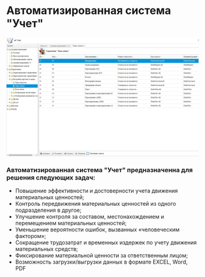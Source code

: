 # Автоматизированная система "Учет"

![alt text](pic/Screenshot.jpg)


### Автоматизированная система "Учет" предназначенна для решения следующих задач:
- Повышение эффективности и достоверности учета движения материальных ценностей;
- Контроль передвижения материальных ценностей из одного подразделения в другое;
- Улучшение контроля за составом, местонахождением и перемещением материальных ценностей;
- Уменьшение вероятности ошибок, вызванных «человеческим фактором»;
- Сокращение трудозатрат и временных издержек по учету движения материальных средств;
- Фиксирование материальной ценности за ответственным лицом;
- Возможность загрузки/выгрузки данных в формате EXCEL, Word, PDF

